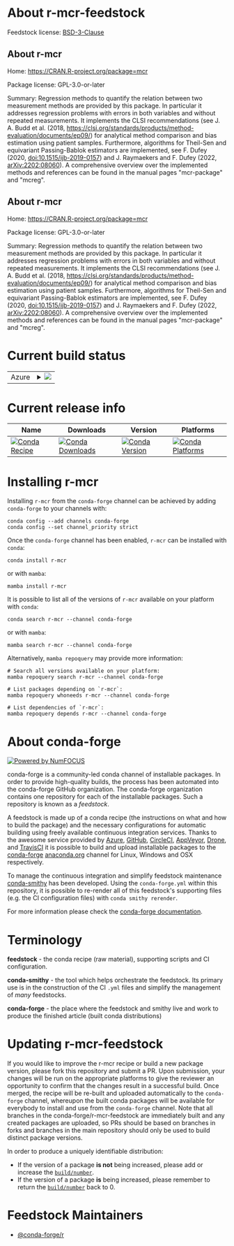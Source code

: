 About r-mcr-feedstock
=====================

Feedstock license: [BSD-3-Clause](https://github.com/conda-forge/r-mcr-feedstock/blob/main/LICENSE.txt)


About r-mcr
-----------

Home: https://CRAN.R-project.org/package=mcr

Package license: GPL-3.0-or-later

Summary: Regression methods to quantify the relation between two measurement methods are provided by this package. In particular it addresses regression problems with errors in both variables and without repeated measurements. It implements the CLSI recommendations (see J. A. Budd et al. (2018, <https://clsi.org/standards/products/method-evaluation/documents/ep09/>) for analytical method comparison and bias estimation using patient samples. Furthermore, algorithms for Theil-Sen and equivariant Passing-Bablok estimators are implemented, see F. Dufey (2020, <doi:10.1515/ijb-2019-0157>) and J. Raymaekers and F. Dufey (2022, <arXiv:2202:08060>). A comprehensive overview over the implemented methods and references can be found in the manual pages "mcr-package" and "mcreg".

About r-mcr
-----------

Home: https://CRAN.R-project.org/package=mcr

Package license: GPL-3.0-or-later

Summary: Regression methods to quantify the relation between two measurement methods are provided by this package. In particular it addresses regression problems with errors in both variables and without repeated measurements. It implements the CLSI recommendations (see J. A. Budd et al. (2018, <https://clsi.org/standards/products/method-evaluation/documents/ep09/>) for analytical method comparison and bias estimation using patient samples. Furthermore, algorithms for Theil-Sen and equivariant Passing-Bablok estimators are implemented, see F. Dufey (2020, <doi:10.1515/ijb-2019-0157>) and J. Raymaekers and F. Dufey (2022, <arXiv:2202:08060>). A comprehensive overview over the implemented methods and references can be found in the manual pages "mcr-package" and "mcreg".

Current build status
====================


<table>
    
  <tr>
    <td>Azure</td>
    <td>
      <details>
        <summary>
          <a href="https://dev.azure.com/conda-forge/feedstock-builds/_build/latest?definitionId=23787&branchName=main">
            <img src="https://dev.azure.com/conda-forge/feedstock-builds/_apis/build/status/r-mcr-feedstock?branchName=main">
          </a>
        </summary>
        <table>
          <thead><tr><th>Variant</th><th>Status</th></tr></thead>
          <tbody><tr>
              <td>linux_64_r_base4.3</td>
              <td>
                <a href="https://dev.azure.com/conda-forge/feedstock-builds/_build/latest?definitionId=23787&branchName=main">
                  <img src="https://dev.azure.com/conda-forge/feedstock-builds/_apis/build/status/r-mcr-feedstock?branchName=main&jobName=linux&configuration=linux%20linux_64_r_base4.3" alt="variant">
                </a>
              </td>
            </tr><tr>
              <td>linux_64_r_base4.4</td>
              <td>
                <a href="https://dev.azure.com/conda-forge/feedstock-builds/_build/latest?definitionId=23787&branchName=main">
                  <img src="https://dev.azure.com/conda-forge/feedstock-builds/_apis/build/status/r-mcr-feedstock?branchName=main&jobName=linux&configuration=linux%20linux_64_r_base4.4" alt="variant">
                </a>
              </td>
            </tr><tr>
              <td>osx_64_r_base4.3</td>
              <td>
                <a href="https://dev.azure.com/conda-forge/feedstock-builds/_build/latest?definitionId=23787&branchName=main">
                  <img src="https://dev.azure.com/conda-forge/feedstock-builds/_apis/build/status/r-mcr-feedstock?branchName=main&jobName=osx&configuration=osx%20osx_64_r_base4.3" alt="variant">
                </a>
              </td>
            </tr><tr>
              <td>osx_64_r_base4.4</td>
              <td>
                <a href="https://dev.azure.com/conda-forge/feedstock-builds/_build/latest?definitionId=23787&branchName=main">
                  <img src="https://dev.azure.com/conda-forge/feedstock-builds/_apis/build/status/r-mcr-feedstock?branchName=main&jobName=osx&configuration=osx%20osx_64_r_base4.4" alt="variant">
                </a>
              </td>
            </tr><tr>
              <td>win_64_r_base4.3</td>
              <td>
                <a href="https://dev.azure.com/conda-forge/feedstock-builds/_build/latest?definitionId=23787&branchName=main">
                  <img src="https://dev.azure.com/conda-forge/feedstock-builds/_apis/build/status/r-mcr-feedstock?branchName=main&jobName=win&configuration=win%20win_64_r_base4.3" alt="variant">
                </a>
              </td>
            </tr><tr>
              <td>win_64_r_base4.4</td>
              <td>
                <a href="https://dev.azure.com/conda-forge/feedstock-builds/_build/latest?definitionId=23787&branchName=main">
                  <img src="https://dev.azure.com/conda-forge/feedstock-builds/_apis/build/status/r-mcr-feedstock?branchName=main&jobName=win&configuration=win%20win_64_r_base4.4" alt="variant">
                </a>
              </td>
            </tr>
          </tbody>
        </table>
      </details>
    </td>
  </tr>
</table>

Current release info
====================

| Name | Downloads | Version | Platforms |
| --- | --- | --- | --- |
| [![Conda Recipe](https://img.shields.io/badge/recipe-r--mcr-green.svg)](https://anaconda.org/conda-forge/r-mcr) | [![Conda Downloads](https://img.shields.io/conda/dn/conda-forge/r-mcr.svg)](https://anaconda.org/conda-forge/r-mcr) | [![Conda Version](https://img.shields.io/conda/vn/conda-forge/r-mcr.svg)](https://anaconda.org/conda-forge/r-mcr) | [![Conda Platforms](https://img.shields.io/conda/pn/conda-forge/r-mcr.svg)](https://anaconda.org/conda-forge/r-mcr) |

Installing r-mcr
================

Installing `r-mcr` from the `conda-forge` channel can be achieved by adding `conda-forge` to your channels with:

```
conda config --add channels conda-forge
conda config --set channel_priority strict
```

Once the `conda-forge` channel has been enabled, `r-mcr` can be installed with `conda`:

```
conda install r-mcr
```

or with `mamba`:

```
mamba install r-mcr
```

It is possible to list all of the versions of `r-mcr` available on your platform with `conda`:

```
conda search r-mcr --channel conda-forge
```

or with `mamba`:

```
mamba search r-mcr --channel conda-forge
```

Alternatively, `mamba repoquery` may provide more information:

```
# Search all versions available on your platform:
mamba repoquery search r-mcr --channel conda-forge

# List packages depending on `r-mcr`:
mamba repoquery whoneeds r-mcr --channel conda-forge

# List dependencies of `r-mcr`:
mamba repoquery depends r-mcr --channel conda-forge
```


About conda-forge
=================

[![Powered by
NumFOCUS](https://img.shields.io/badge/powered%20by-NumFOCUS-orange.svg?style=flat&colorA=E1523D&colorB=007D8A)](https://numfocus.org)

conda-forge is a community-led conda channel of installable packages.
In order to provide high-quality builds, the process has been automated into the
conda-forge GitHub organization. The conda-forge organization contains one repository
for each of the installable packages. Such a repository is known as a *feedstock*.

A feedstock is made up of a conda recipe (the instructions on what and how to build
the package) and the necessary configurations for automatic building using freely
available continuous integration services. Thanks to the awesome service provided by
[Azure](https://azure.microsoft.com/en-us/services/devops/), [GitHub](https://github.com/),
[CircleCI](https://circleci.com/), [AppVeyor](https://www.appveyor.com/),
[Drone](https://cloud.drone.io/welcome), and [TravisCI](https://travis-ci.com/)
it is possible to build and upload installable packages to the
[conda-forge](https://anaconda.org/conda-forge) [anaconda.org](https://anaconda.org/)
channel for Linux, Windows and OSX respectively.

To manage the continuous integration and simplify feedstock maintenance
[conda-smithy](https://github.com/conda-forge/conda-smithy) has been developed.
Using the ``conda-forge.yml`` within this repository, it is possible to re-render all of
this feedstock's supporting files (e.g. the CI configuration files) with ``conda smithy rerender``.

For more information please check the [conda-forge documentation](https://conda-forge.org/docs/).

Terminology
===========

**feedstock** - the conda recipe (raw material), supporting scripts and CI configuration.

**conda-smithy** - the tool which helps orchestrate the feedstock.
                   Its primary use is in the construction of the CI ``.yml`` files
                   and simplify the management of *many* feedstocks.

**conda-forge** - the place where the feedstock and smithy live and work to
                  produce the finished article (built conda distributions)


Updating r-mcr-feedstock
========================

If you would like to improve the r-mcr recipe or build a new
package version, please fork this repository and submit a PR. Upon submission,
your changes will be run on the appropriate platforms to give the reviewer an
opportunity to confirm that the changes result in a successful build. Once
merged, the recipe will be re-built and uploaded automatically to the
`conda-forge` channel, whereupon the built conda packages will be available for
everybody to install and use from the `conda-forge` channel.
Note that all branches in the conda-forge/r-mcr-feedstock are
immediately built and any created packages are uploaded, so PRs should be based
on branches in forks and branches in the main repository should only be used to
build distinct package versions.

In order to produce a uniquely identifiable distribution:
 * If the version of a package **is not** being increased, please add or increase
   the [``build/number``](https://docs.conda.io/projects/conda-build/en/latest/resources/define-metadata.html#build-number-and-string).
 * If the version of a package **is** being increased, please remember to return
   the [``build/number``](https://docs.conda.io/projects/conda-build/en/latest/resources/define-metadata.html#build-number-and-string)
   back to 0.

Feedstock Maintainers
=====================

* [@conda-forge/r](https://github.com/orgs/conda-forge/teams/r/)

